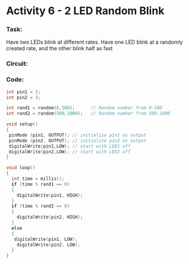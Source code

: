 # Activity 6 - 2 LED Random Blink

### Task:
Have two LEDs blink at different rates.
Have one LED blink at a randomly created rate, and the other blink half as fast

### Circuit:

### Code:
```C++
int pin1 = 2;
int pin2 = 3; 

int rand1 = random(0,500);		// Random number from 0-500
int rand2 = random(500,1000);   // Random number from 500-1000

void setup() 
{ 
 pinMode (pin1, OUTPUT); // initialize pin1 as output
 pinMode (pin2, OUTPUT); // initialize pin2 as output
 digitalWrite(pin1,LOW); // start with LED1 off
 digitalWrite(pin2,LOW); // start with LED2 off
}

void loop() 
{ 
  int time = millis();
  if (time % rand1 == 0) 
  {
  	digitalWrite(pin1, HIGH);
  }
  if (time % rand2 == 0) 
  {
  	digitalWrite(pin2, HIGH);
  }
  else
  {
   digitalWrite(pin1, LOW);
  	digitalWrite(pin2, LOW);
  }
}
```
